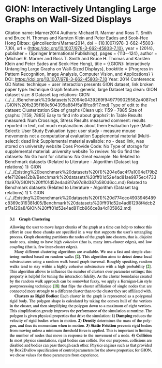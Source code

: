 # GION: Interactively Untangling Large Graphs on Wall-Sized Displays

Citation name: Marner2014
Authors: Michael R. Marner and Ross T. Smith and Bruce H. Thomas and Karsten Klein and Peter Eades and Seok-Hee Hong
Bibtex: @incollection{Marner2014,
doi = {10.1007/978-3-662-45803-7_10},
url = {https://doi.org/10.1007/978-3-662-45803-7_10},
year = {2014},
publisher = {Springer International Publishing},
pages = {113--124},
author = {Michael R. Marner and Ross T. Smith and Bruce H. Thomas and Karsten Klein and Peter Eades and Seok-Hee Hong},
title = {{GION}: Interactively Untangling Large Graphs on Wall-Sized Displays},
booktitle = {Progress in Pattern Recognition, Image Analysis, Computer Vision, and Applications}
}
DOI: https://doi.org/10.1007/978-3-662-45803-7_10
Year: 2014
Conference: GD
Notes: technique + user interaction
presents GION dataset, link broken
paper type: technique
Graph feature: generic, large
Dataset tag clean: GION
dataset size: 8
Dataset tag relations: GION (../../../Benchmark%20datasets%2064e0439269f9497799025562a4087ce1/GION%20fb235f160e504395a884f5a18fca6f17.md)
Type of edit to the dataset: Clusterization
Size of graphs (Clean up): 1159 - 7885
Size of graphs: [1159, 7885]
Easy to find info about graphs?: In Table
Results measured: Num Crossings, Stress
Results measured comment: results reported in text, not much explanations about them
Evaluation type (Multi-Select): User Study
Evaluation type: user study - measure mouse movements
not a computational evaluation
Supplemental material (Multi-select): dead link
Supplemental material available: no - dead link, was stored on university website
Does Provide Code: No
Type of storage for supplemental material: university website
To review: No
Go find the datasets: No
Go hunt for citations: No
Great example: No
Related to Benchmark datasets (Related to Literature - Algorithm (Dataset tag relations) 1): GION (../../Existing%20benchmark%20datasets%20(1)%204e6ac4f7a1004e179b2efe7128ee12b8/Benchmark%20datasets%20fff01d52e4ad81ae9875ec4733f4a970/GION%20fff01d52e4ad817a97d8d387b580d6cc.md)
Related to Benchmark datasets (Related to Literature - Algorithm (Dataset tag relations) 1) 1: GION (../../Existing%20benchmark%20datasets%20(1)%20d774ccc4903946489c8369c319381d05/Benchmark%20datasets%20fff01d52e4ad81298f4dcb2af7a126a8/GION%20fff01d52e4ad811cb966ce8a4d105962.md)

![Untitled](GION%20Interactively%20Untangling%20Large%20Graphs%20on%20Wall%20774568ebdd114a8790c026bfa0b125f0/Untitled.png)